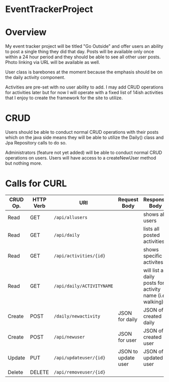  # EventTrackerProject

# Overview

My event tracker project will be titled "Go Outside" and offer users an ability to post a single thing they did that day.  Posts will be available only once within a 24 hour period and they should be able to see all other user posts.  Photo linking via URL will be available as well.

User class is barebones at the moment because the emphasis should be on the daily activity component.

Activities are pre-set with no user ability to add.  I may add CRUD operations for activities later but for now I will operate with a fixed list of 14ish activities that I enjoy to create the framework for the site to utilize.

# CRUD

Users should be able to conduct normal CRUD operations with their posts which on the java side means they will be able to utilize the Daily() class and Jpa Repository calls to do so.

Administrators (feature not yet added) will be able to conduct normal CRUD operations on users.  Users will have access to a createNewUser method but nothing more.  

# Calls for CURL

| CRUD Op. | HTTP Verb | URI                  | Request Body | Response Body |
|----------|-----------|----------------------|--------------|---------------|
| Read     | GET       | `/api/allusers`         |              | shows all users  |
| Read     | GET       | `/api/daily`|              | lists all posted activities |
| Read     | GET       | `/api/activities/{id}`|              | shows specific activites  |
| Read     | GET       | `/api/daily/ACTIVITYNAME`|              | will list all daily posts for activity name (i.e. walking)  |
| Create   | POST      | `/daily/newactivity`         | JSON for daily | JSON of created daily
| Create   | POST      | `/api/newuser`         | JSON for user | JSON of created user
| Update   | PUT       | `/api/updateuser/{id}` | JSON to update user | JSON of updated user |
| Delete   | DELETE    | `/api/removeuser/{id}`|              | |
